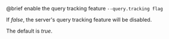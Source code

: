 

@brief enable the query tracking feature
`--query.tracking flag`

If *false*, the server's query tracking feature will be disabled.

The default is *true*.

